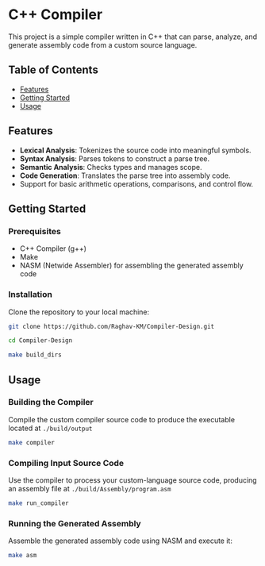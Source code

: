 # C++ Compiler

This project is a simple compiler written in C++ that can parse, analyze, and generate assembly code from a custom source language.

## Table of Contents

-   [Features](#features)
-   [Getting Started](#getting-started)
-   [Usage](#usage)

## Features

-   **Lexical Analysis**: Tokenizes the source code into meaningful symbols.
-   **Syntax Analysis**: Parses tokens to construct a parse tree.
-   **Semantic Analysis**: Checks types and manages scope.
-   **Code Generation**: Translates the parse tree into assembly code.
-   Support for basic arithmetic operations, comparisons, and control flow.

## Getting Started

### Prerequisites

-   C++ Compiler (g++)
-   Make
-   NASM (Netwide Assembler) for assembling the generated assembly code

### Installation

Clone the repository to your local machine:

```bash
git clone https://github.com/Raghav-KM/Compiler-Design.git

cd Compiler-Design

make build_dirs
```

## Usage

### Building the Compiler

Compile the custom compiler source code to produce the executable located at `./build/output`

```bash
make compiler
```

### Compiling Input Source Code

Use the compiler to process your custom-language source code, producing an assembly file at `./build/Assembly/program.asm`

```bash
make run_compiler
```

### Running the Generated Assembly

Assemble the generated assembly code using NASM and execute it:

```bash
make asm
```
